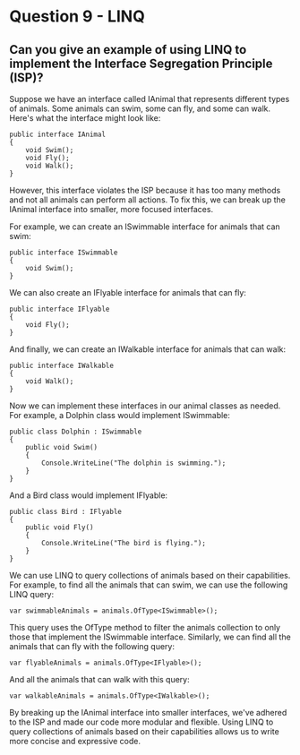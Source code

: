 # Question 9 - LINQ

## Can you give an example of using LINQ to implement the Interface Segregation Principle (ISP)?

Suppose we have an interface called IAnimal that represents different types of animals. Some animals can swim, some can fly, and some can walk. Here's what the interface might look like:

```
public interface IAnimal
{
    void Swim();
    void Fly();
    void Walk();
}

```
However, this interface violates the ISP because it has too many methods and not all animals can perform all actions. To fix this, we can break up the IAnimal interface into smaller, more focused interfaces.

For example, we can create an ISwimmable interface for animals that can swim:

```
public interface ISwimmable
{
    void Swim();
}

```
We can also create an IFlyable interface for animals that can fly:

```
public interface IFlyable
{
    void Fly();
}

```
And finally, we can create an IWalkable interface for animals that can walk:

```
public interface IWalkable
{
    void Walk();
}

```
Now we can implement these interfaces in our animal classes as needed. For example, a Dolphin class would implement ISwimmable:

```
public class Dolphin : ISwimmable
{
    public void Swim()
    {
        Console.WriteLine("The dolphin is swimming.");
    }
}

```
And a Bird class would implement IFlyable:

```
public class Bird : IFlyable
{
    public void Fly()
    {
        Console.WriteLine("The bird is flying.");
    }
}

```
We can use LINQ to query collections of animals based on their capabilities. For example, to find all the animals that can swim, we can use the following LINQ query:

```
var swimmableAnimals = animals.OfType<ISwimmable>();
```

This query uses the OfType method to filter the animals collection to only those that implement the ISwimmable interface. Similarly, we can find all the animals that can fly with the following query:

```
var flyableAnimals = animals.OfType<IFlyable>();

```

And all the animals that can walk with this query:

```
var walkableAnimals = animals.OfType<IWalkable>();
```
By breaking up the IAnimal interface into smaller interfaces, we've adhered to the ISP and made our code more modular and flexible. Using LINQ to query collections of animals based on their capabilities allows us to write more concise and expressive code.

